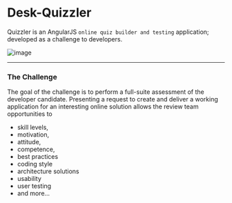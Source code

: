 Desk-Quizzler
=============

Quizzler is an AngularJS `online quiz builder and testing` application; developed as a challenge to developers. 

![image](http://)

---

### The Challenge

The goal of the challenge is to perform a full-suite assessment of the developer candidate. Presenting a request to create and deliver a working application for an interesting online solution allows the review team opportunities to 

* skill levels, 
* motivation, 
* attitude, 
* competence,
* best practices
* coding style
* architecture solutions
* usability
* user testing
* and more…




